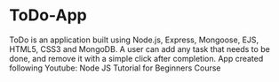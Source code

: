 # ToDo-App
ToDo is an application built using Node.js, Express, Mongoose, EJS, HTML5, CSS3 and MongoDB. A user can add any task that needs to be done, and remove it with a simple click after completion. App created following Youtube: Node JS Tutorial for Beginners Course

